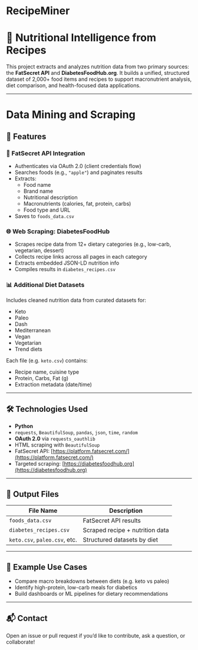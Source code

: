 # RecipeMiner

# 🥗 Nutritional Intelligence from Recipes

This project extracts and analyzes nutrition data from two primary sources: the **FatSecret API** and **DiabetesFoodHub.org**. It builds a unified, structured dataset of 2,000+ food items and recipes to support macronutrient analysis, diet comparison, and health-focused data applications.

---
# Data Mining and Scraping

## 📌 Features

### 🔐 FatSecret API Integration
- Authenticates via OAuth 2.0 (client credentials flow)
- Searches foods (e.g., `"apple"`) and paginates results
- Extracts:  
  - Food name  
  - Brand name  
  - Nutritional description  
  - Macronutrients (calories, fat, protein, carbs)  
  - Food type and URL  
- Saves to `foods_data.csv`

### 🌐 Web Scraping: DiabetesFoodHub
- Scrapes recipe data from 12+ dietary categories (e.g., low-carb, vegetarian, dessert)
- Collects recipe links across all pages in each category
- Extracts embedded JSON-LD nutrition info
- Compiles results in `diabetes_recipes.csv`

### 📊 Additional Diet Datasets
Includes cleaned nutrition data from curated datasets for:
- Keto
- Paleo
- Dash
- Mediterranean
- Vegan
- Vegetarian
- Trend diets

Each file (e.g. `keto.csv`) contains:
- Recipe name, cuisine type
- Protein, Carbs, Fat (g)
- Extraction metadata (date/time)

---

## 🛠 Technologies Used
- **Python**
- `requests`, `BeautifulSoup`, `pandas`, `json`, `time`, `random`
- **OAuth 2.0** via `requests_oauthlib`
- HTML scraping with `BeautifulSoup`
- FatSecret API: [https://platform.fatsecret.com/](https://platform.fatsecret.com/)
- Targeted scraping: [https://diabetesfoodhub.org](https://diabetesfoodhub.org)

---

## 📁 Output Files
| File Name            | Description                                 |
|----------------------|---------------------------------------------|
| `foods_data.csv`     | FatSecret API results                       |
| `diabetes_recipes.csv` | Scraped recipe + nutrition data          |
| `keto.csv`, `paleo.csv`, etc. | Structured datasets by diet       |

---

## 📌 Example Use Cases
- Compare macro breakdowns between diets (e.g. keto vs paleo)
- Identify high-protein, low-carb meals for diabetics
- Build dashboards or ML pipelines for dietary recommendations

---

## 📬 Contact
Open an issue or pull request if you’d like to contribute, ask a question, or collaborate!
